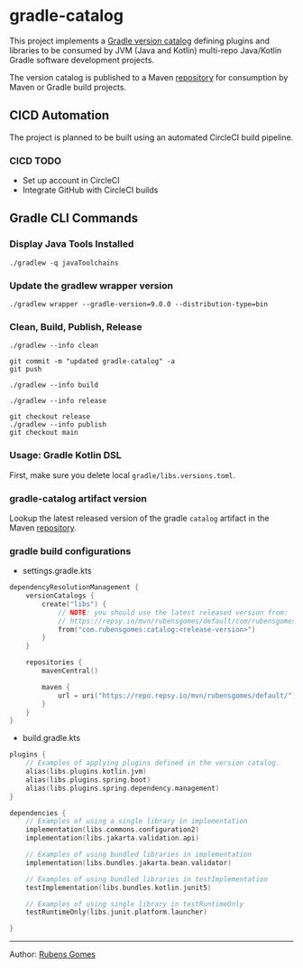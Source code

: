 # gradle-catalog

This project implements a 
[Gradle version catalog](https://docs.gradle.org/current/userguide/platforms.html)
defining plugins and libraries to be consumed by JVM (Java and Kotlin) 
multi-repo Java/Kotlin Gradle software development projects. 

The version catalog is published to a Maven
[repository](https://repsy.io/mvn/rubensgomes/default/) for consumption by
Maven or Gradle build projects.

## CICD Automation

The project is planned to be built using an automated CircleCI build pipeline.

### CICD TODO

- Set up account in CircleCI
- Integrate GitHub with CircleCI builds

## Gradle CLI Commands

### Display Java Tools Installed

```shell
./gradlew -q javaToolchains
```

### Update the gradlew wrapper version

```shell
./gradlew wrapper --gradle-version=9.0.0 --distribution-type=bin
```

### Clean, Build, Publish, Release

```shell
./gradlew --info clean
```

```shell
git commit -m "updated gradle-catalog" -a
git push
```

```shell
./gradlew --info build
```

```shell
./gradlew --info release
```

```shell
git checkout release
./gradlew --info publish
git checkout main
```

### Usage: Gradle Kotlin DSL

First, make sure you delete local `gradle/libs.versions.toml`.

### gradle-catalog artifact version

Lookup the latest released version of the gradle `catalog` artifact in the Maven
[repository](https://repsy.io/mvn/rubensgomes/default/).

### gradle build configurations

- settings.gradle.kts

```kotlin
dependencyResolutionManagement {
    versionCatalogs {
        create("libs") {
            // NOTE: you should use the latest released version from:
            // https://repsy.io/mvn/rubensgomes/default/com/rubensgomes/catalog/
            from("com.rubensgomes:catalog:<release-version>")
        }
    }

    repositories {
        mavenCentral()

        maven {
            url = uri("https://repo.repsy.io/mvn/rubensgomes/default/")
        }
    }
}
```

- build.gradle.kts

```kotlin
plugins {
    // Examples of applying plugins defined in the version catalog.
    alias(libs.plugins.kotlin.jvm)
    alias(libs.plugins.spring.boot)
    alias(libs.plugins.spring.dependency.management)
}

dependencies {
    // Examples of using a single library in implementation 
    implementation(libs.commons.configuration2)
    implementation(libs.jakarta.validation.api)

    // Examples of using bundled libraries in implementation 
    implementation(libs.bundles.jakarta.bean.validator)

    // Examples of using bundled libraries in testImplementation 
    testImplementation(libs.bundles.kotlin.junit5)

    // Examples of using single library in testRuntimeOnly 
    testRuntimeOnly(libs.junit.platform.launcher)

}
```

---
Author:  [Rubens Gomes](https://rubensgomes.com/)
